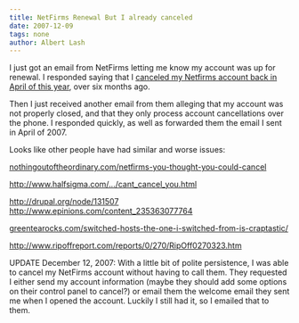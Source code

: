 ```yaml
---
title: NetFirms Renewal But I already canceled 
date: 2007-12-09
tags: none
author: Albert Lash
---
```

I just got an email from NetFirms letting me know my account was up for renewal. I responded saying that I <a href="http://www.docunext.com/blog/2007/04/canceling-netfirms-account.html">canceled my Netfirms account back in April of this year</a>, over six months ago.

Then I just received another email from them alleging that my account was not properly closed, and that they only process account cancellations over the phone. I responded quickly, as well as forwarded them the email I sent in April of 2007.

Looks like other people have had similar and worse issues:

<a href="http://nothingoutoftheordinary.com/2007/11/22/netfirms-you-thought-you-could-cancel-your-service/" rel="nofollow">nothingoutoftheordinary.com/netfirms-you-thought-you-could-cancel</a>

<a href="http://www.halfsigma.com/2006/05/cant_cancel_you.html" rel="nofollow">http://www.halfsigma.com/.../cant_cancel_you.html</a>

<a href="http://drupal.org/node/131507" rel="nofollow">http://drupal.org/node/131507</a>
<a href="http://www.epinions.com/content_235363077764" rel="nofollow">http://www.epinions.com/content_235363077764</a>

<a href="http://greentearocks.com/index.php/2007/11/13/switched-hosts-today-because-the-one-i-switched-from-is-craptastic/" rel="nofollow">greentearocks.com/switched-hosts-the-one-i-switched-from-is-craptastic/</a>

<a href="http://www.ripoffreport.com/reports/0/270/RipOff0270323.htm" rel="nofollow">http://www.ripoffreport.com/reports/0/270/RipOff0270323.htm</a>

UPDATE December 12, 2007: With a little bit of polite persistence, I was able to cancel my NetFirms account without having to call them. They requested I either send my account information (maybe they should add some options on their control panel to cancel?) or email them the welcome email they sent me when I opened the account. Luckily I still had it, so I emailed that to them.

